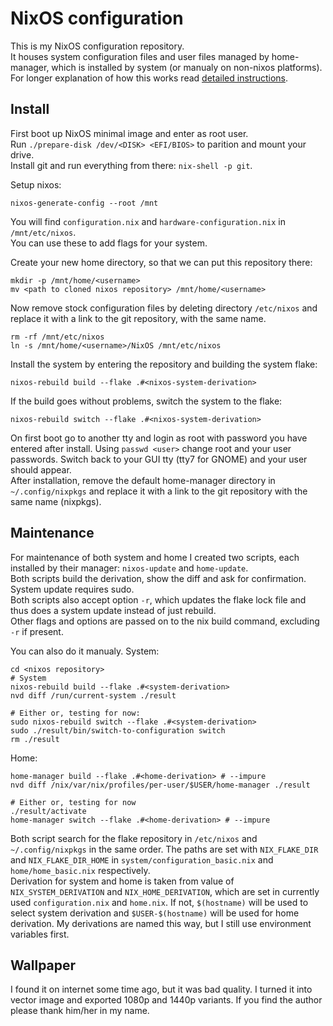 # NixOS configuration

This is my NixOS configuration repository.  
It houses system configuration files and user files managed by home-manager, which is installed by system (or manualy on non-nixos platforms).  
For longer explanation of how this works read [detailed instructions](./README_DETAILED.md).

## Install

First boot up NixOS minimal image and enter as root user.  
Run `./prepare-disk /dev/<DISK> <EFI/BIOS>` to parition and mount your drive.  
Install git and run everything from there: `nix-shell -p git`.  

Setup nixos:

```shell
nixos-generate-config --root /mnt
```

You will find `configuration.nix` and `hardware-configuration.nix` in `/mnt/etc/nixos`.  
You can use these to add flags for your system.  

Create your new home directory, so that we can put this repository there:

```shell
mkdir -p /mnt/home/<username>
mv <path to cloned nixos repository> /mnt/home/<username>
```

Now remove stock configuration files by deleting directory `/etc/nixos` and replace it with a link to the git repository, with the same name.

```shell
rm -rf /mnt/etc/nixos
ln -s /mnt/home/<username>/NixOS /mnt/etc/nixos
```

Install the system by entering the repository and building the system flake:

```shell
nixos-rebuild build --flake .#<nixos-system-derivation>
```  

If the build goes without problems, switch the system to the flake:

```shell
nixos-rebuild switch --flake .#<nixos-system-derivation>
```

On first boot go to another tty and login as root with password you have entered after install. Using `passwd <user>` change root and your user passwords. Switch back to your GUI tty (tty7 for GNOME) and your user should appear.  
After installation, remove the default home-manager directory in `~/.config/nixpkgs` and replace it with a link to the git repository with the same name (nixpkgs).  

## Maintenance

For maintenance of both system and home I created two scripts, each installed by their manager: `nixos-update` and `home-update`.  
Both scripts build the derivation, show the diff and ask for confirmation. System update requires sudo.  
Both scripts also accept option `-r`, which updates the flake lock file and thus does a system update instead of just rebuild.  
Other flags and options are passed on to the nix build command, excluding `-r` if present.  

You can also do it manualy. System:

```shell
cd <nixos repository>
# System
nixos-rebuild build --flake .#<system-derivation>
nvd diff /run/current-system ./result

# Either or, testing for now:
sudo nixos-rebuild switch --flake .#<system-derivation>
sudo ./result/bin/switch-to-configuration switch
rm ./result
```

Home:

```shell
home-manager build --flake .#<home-derivation> # --impure
nvd diff /nix/var/nix/profiles/per-user/$USER/home-manager ./result

# Either or, testing for now
./result/activate
home-manager switch --flake .#<home-derivation> # --impure
```

Both script search for the flake repository in `/etc/nixos` and `~/.config/nixpkgs` in the same order. The paths are set with `NIX_FLAKE_DIR` and `NIX_FLAKE_DIR_HOME` in `system/configuration_basic.nix` and `home/home_basic.nix` respectively.  
Derivation for system and home is taken from value of `NIX_SYSTEM_DERIVATION` and `NIX_HOME_DERIVATION`, which are set in currently used `configuration.nix` and `home.nix`. If not, `$(hostname)` will be used to select system derivation and `$USER-$(hostname)` will be used for home derivation. My derivations are named this way, but I still use environment variables first.

## Wallpaper

I found it on internet some time ago, but it was bad quality. I turned it into vector image and exported 1080p and 1440p variants. If you find the author please thank him/her in my name.

